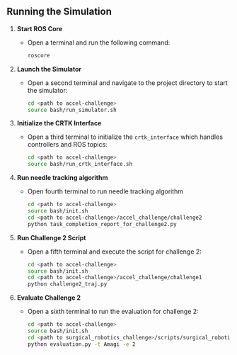 ## Running the Simulation

1. **Start ROS Core**
   - Open a terminal and run the following command:
     ```sh
     roscore
     ```

2. **Launch the Simulator**
   - Open a second terminal and navigate to the project directory to start the simulator:
     ```sh
     cd <path to accel-challenge>
     source bash/run_simulator.sh
     ```

3. **Initialize the CRTK Interface**
   - Open a third terminal to initialize the `crtk_interface` which handles controllers and ROS topics:
     ```sh
     cd <path to accel-challenge>
     source bash/run_crtk_interface.sh
     ```

4. **Run needle tracking algorithm**
   - Open fourth terminal to run needle tracking algorithm
     ```sh
     cd <path to accel-challenge>
     source bash/init.sh
     cd <path to accel-challenge>/accel_challenge/challenge2
     python task_completion_report_for_challenge2.py
     ```
        
5. **Run Challenge 2 Script**
   - Open a fifth terminal and execute the script for challenge 2:
     ```sh
     cd <path to accel-challenge>
     source bash/init.sh
     cd <path to accel-challenge>/accel_challenge/challenge1
     python challenge2_traj.py
     ```

6. **Evaluate Challenge 2**
   - Open a sixth terminal to run the evaluation for challenge 2:
     ```bash
     cd <path to accel-challenge>
     source bash/init.sh
     cd <path to surgical_robotics_challenge>/scripts/surgical_robotics_challenge/evaluation
     python evaluation.py -t Amagi -e 2
     ```
